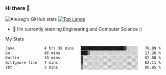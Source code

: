 ### Hi there 👋

![Anurag's GitHub stats](https://github-readme-stats.vercel.app/api?username=MatteoIorio11&show_icons=true&theme=dark) 
[![Top Langs](https://github-readme-stats.vercel.app/api/top-langs/?username=MatteoIorio11&theme=dark)](https://github.com/MatteoIorio11/github-readme-stats)

- 🌱 I’m currently learning Engineering and Computer Science :)

<!--
**MatteoIorio11/MatteoIorio11** is a ✨ _special_ ✨ repository because its `README.md` (this file) appears on your GitHub profile.

Here are some ideas to get you started:

- 🔭 I’m currently working on ...
- 🌱 I’m currently learning ...
- 👯 I’m looking to collaborate on ...
- 🤔 I’m looking for help with ...
- 💬 Ask me about ...
- 📫 How to reach me: ...
- 😄 Pronouns: ...
- ⚡ Fun fact: ...
-->
My Stats
<!--START_SECTION:waka-->

```txt
Java             4 hrs 38 mins   ███████████████████▓░░░░░   78.89 %
Go               46 mins         ███▒░░░░░░░░░░░░░░░░░░░░░   13.26 %
Kotlin           10 mins         ▓░░░░░░░░░░░░░░░░░░░░░░░░   02.88 %
GitIgnore file   7 mins          ▓░░░░░░░░░░░░░░░░░░░░░░░░   02.11 %
sbt              3 mins          ▒░░░░░░░░░░░░░░░░░░░░░░░░   00.95 %
```

<!--END_SECTION:waka-->
